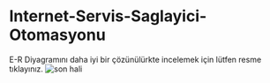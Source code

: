 # Internet-Servis-Saglayici-Otomasyonu
E-R Diyagramını daha iyi bir çözünülürkte incelemek için lütfen resme tıklayınız.
![son hali](https://github.com/user-attachments/assets/5cb40733-0177-4430-90cd-b53fe1885295)
